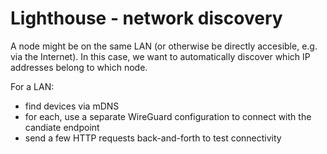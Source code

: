 # Lighthouse - network discovery

A node might be on the same LAN (or otherwise be directly accesible, e.g. via the Internet).
In this case, we want to automatically discover which IP addresses belong to which node.

For a LAN:
- find devices via mDNS
- for each, use a separate WireGuard configuration to connect with the candiate endpoint
- send a few HTTP requests back-and-forth to test connectivity
